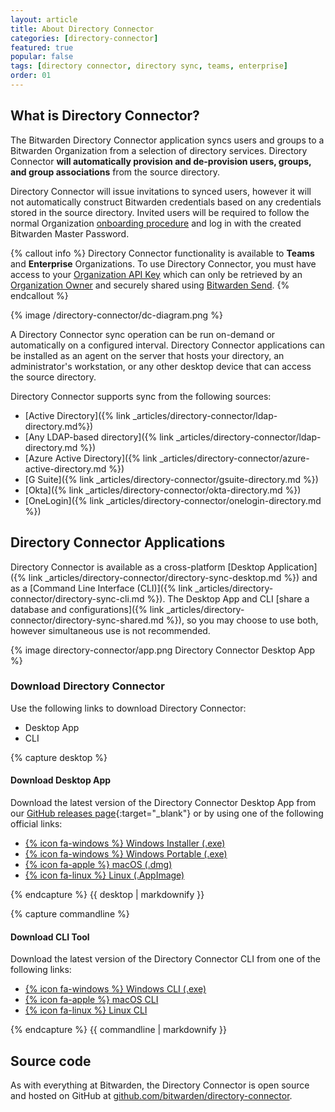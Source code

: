 ```yaml
---
layout: article
title: About Directory Connector
categories: [directory-connector]
featured: true
popular: false
tags: [directory connector, directory sync, teams, enterprise]
order: 01
---
```


## What is Directory Connector?

The Bitwarden Directory Connector application syncs users and groups to a Bitwarden Organization from a selection of directory services. Directory Connector **will automatically provision and de-provision users, groups, and group associations** from the source directory.

Directory Connector will issue invitations to synced users, however it will not automatically construct Bitwarden credentials based on any credentials stored in the source directory. Invited users will be required to follow the normal Organization [onboarding procedure]({{site.baseurl}}/article/managing-users/#onboard-users) and log in with the created Bitwarden Master Password.

{% callout info %}
Directory Connector functionality is available to **Teams** and **Enterprise** Organizations. To use Directory Connector, you must have access to your [Organization API Key]({{site.baseurl}}/article/public-api/#authentication) which can only be retrieved by an [Organization Owner]({{site.baseurl}}/article/user-types-access-control/) and securely shared using [Bitwarden Send]({{site.baseurl}}/article/about-send/).
{% endcallout %}

{% image /directory-connector/dc-diagram.png %}

A Directory Connector sync operation can be run on-demand or automatically on a configured interval. Directory Connector applications can be installed as an agent on the server that hosts your directory, an administrator's workstation, or any other desktop device that can access the source directory.

Directory Connector supports sync from the following sources:

- [Active Directory]({% link _articles/directory-connector/ldap-directory.md%})
- [Any LDAP-based directory]({% link _articles/directory-connector/ldap-directory.md %})
- [Azure Active Directory]({% link _articles/directory-connector/azure-active-directory.md %})
- [G Suite]({% link _articles/directory-connector/gsuite-directory.md %})
- [Okta]({% link _articles/directory-connector/okta-directory.md %})
- [OneLogin]({% link _articles/directory-connector/onelogin-directory.md %})

## Directory Connector Applications

Directory Connector is available as a cross-platform [Desktop Application]({% link _articles/directory-connector/directory-sync-desktop.md %}) and as a [Command Line Interface (CLI)]({% link _articles/directory-connector/directory-sync-cli.md %}). The Desktop App and CLI [share a database and configurations]({% link _articles/directory-connector/directory-sync-shared.md %}), so you may choose to use both, however simultaneous use is not recommended.

{% image directory-connector/app.png Directory Connector Desktop App %}

### Download Directory Connector

Use the following links to download Directory Connector:

<ul class="nav nav-tabs" id="myTab" role="tablist">
  <li class="nav-item" role="presentation">
    <a class="nav-link active" id="desktab" data-bs-toggle="tab" data-target="#desk" role="tab" aria-controls="desk" aria-selected="true">Desktop App</a>
  </li>
  <li class="nav-item" role="presentation">
    <a class="nav-link" id="clitab" data-bs-toggle="tab" data-target="#cli" role="tab" aria-controls="cli" aria-selected="false">CLI</a>
  </li>
</ul>

<div class="tab-content" id="clientsContent">
  <div class="tab-pane show active" id="desk" role="tabpanel" aria-labelledby="desktab">
{% capture desktop %}

#### Download Desktop App

Download the latest version of the Directory Connector Desktop App from our [GitHub releases page](https://github.com/bitwarden/directory-connector/releases){:target="_blank"} or by using one of the following official links:

- [{% icon fa-windows %} Windows Installer (.exe)](https://vault.bitwarden.com/download/?app=connector&platform=windows)
- [{% icon fa-windows %} Windows Portable (.exe)](https://vault.bitwarden.com/download/?app=connector&platform=windows&variant=portable)
- [{% icon fa-apple %} macOS (.dmg)](https://vault.bitwarden.com/download/?app=connector&platform=macos)
- [{% icon fa-linux %} Linux (.AppImage)](https://vault.bitwarden.com/download/?app=connector&platform=linux)

{% endcapture %}
{{ desktop | markdownify }}
  </div>
  <div class="tab-pane" id="cli" role="tabpanel" aria-labelledby="clitab">
{% capture commandline %}

#### Download CLI Tool

Download the latest version of the Directory Connector CLI from one of the following links:

- [{% icon fa-windows %} Windows CLI (.exe)](https://vault.bitwarden.com/download/?app=connector&platform=windows&variant=cli-zip)
- [{% icon fa-apple %} macOS CLI](https://vault.bitwarden.com/download/?app=connector&platform=macos&variant=cli-zip)
- [{% icon fa-linux %} Linux CLI](https://vault.bitwarden.com/download/?app=connector&platform=linux&variant=cli-zip)

{% endcapture %}
{{ commandline | markdownify }}
  </div>
</div>

## Source code

As with everything at Bitwarden, the Directory Connector is open source and hosted on GitHub at [github.com/bitwarden/directory-connector](https://github.com/bitwarden/directory-connector).
